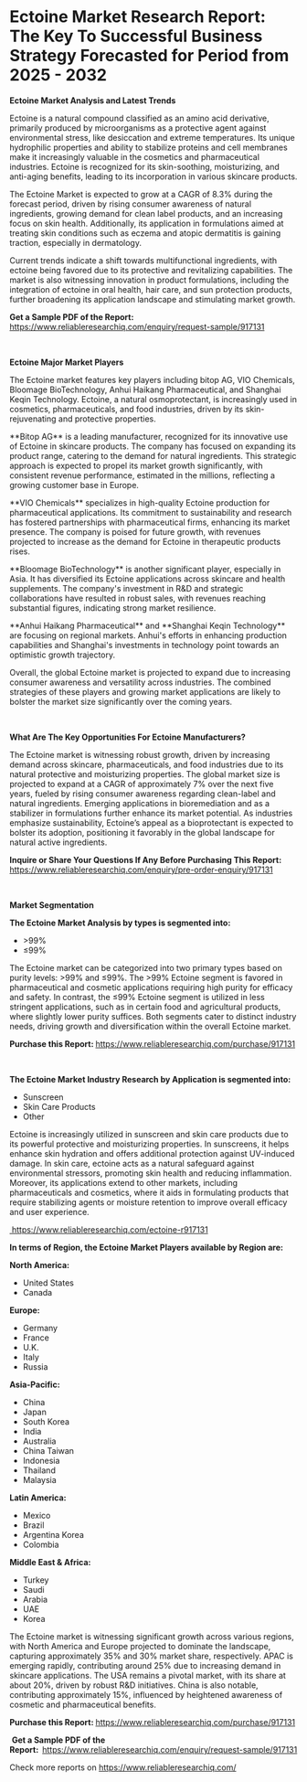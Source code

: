 <p><h1>Ectoine Market Research Report: The Key To Successful Business Strategy Forecasted for Period from 2025 - 2032</h1></p><p><strong>Ectoine Market Analysis and Latest Trends</strong></p>
<p><p>Ectoine is a natural compound classified as an amino acid derivative, primarily produced by microorganisms as a protective agent against environmental stress, like desiccation and extreme temperatures. Its unique hydrophilic properties and ability to stabilize proteins and cell membranes make it increasingly valuable in the cosmetics and pharmaceutical industries. Ectoine is recognized for its skin-soothing, moisturizing, and anti-aging benefits, leading to its incorporation in various skincare products.</p><p>The Ectoine Market is expected to grow at a CAGR of 8.3% during the forecast period, driven by rising consumer awareness of natural ingredients, growing demand for clean label products, and an increasing focus on skin health. Additionally, its application in formulations aimed at treating skin conditions such as eczema and atopic dermatitis is gaining traction, especially in dermatology. </p><p>Current trends indicate a shift towards multifunctional ingredients, with ectoine being favored due to its protective and revitalizing capabilities. The market is also witnessing innovation in product formulations, including the integration of ectoine in oral health, hair care, and sun protection products, further broadening its application landscape and stimulating market growth.</p></p>
<p><strong>Get a Sample PDF of the Report:&nbsp;</strong> <a href="https://www.reliableresearchiq.com/enquiry/request-sample/917131?utm_campaign=2277&utm_medium=2&utm_source=Github&utm_content=ia&utm_term=01042025&utm_id=ectoine">https://www.reliableresearchiq.com/enquiry/request-sample/917131</a></p>
<p>&nbsp;</p>
<p><strong>Ectoine Major Market Players</strong></p>
<p><p>The Ectoine market features key players including bitop AG, VIO Chemicals, Bloomage BioTechnology, Anhui Haikang Pharmaceutical, and Shanghai Keqin Technology. Ectoine, a natural osmoprotectant, is increasingly used in cosmetics, pharmaceuticals, and food industries, driven by its skin-rejuvenating and protective properties.</p><p>**Bitop AG** is a leading manufacturer, recognized for its innovative use of Ectoine in skincare products. The company has focused on expanding its product range, catering to the demand for natural ingredients. This strategic approach is expected to propel its market growth significantly, with consistent revenue performance, estimated in the millions, reflecting a growing customer base in Europe.</p><p>**VIO Chemicals** specializes in high-quality Ectoine production for pharmaceutical applications. Its commitment to sustainability and research has fostered partnerships with pharmaceutical firms, enhancing its market presence. The company is poised for future growth, with revenues projected to increase as the demand for Ectoine in therapeutic products rises.</p><p>**Bloomage BioTechnology** is another significant player, especially in Asia. It has diversified its Ectoine applications across skincare and health supplements. The company's investment in R&D and strategic collaborations have resulted in robust sales, with revenues reaching substantial figures, indicating strong market resilience.</p><p>**Anhui Haikang Pharmaceutical** and **Shanghai Keqin Technology** are focusing on regional markets. Anhui's efforts in enhancing production capabilities and Shanghai's investments in technology point towards an optimistic growth trajectory. </p><p>Overall, the global Ectoine market is projected to expand due to increasing consumer awareness and versatility across industries. The combined strategies of these players and growing market applications are likely to bolster the market size significantly over the coming years.</p></p>
<p>&nbsp;</p>
<p><strong>What Are The Key Opportunities For Ectoine Manufacturers?</strong></p>
<p><p>The Ectoine market is witnessing robust growth, driven by increasing demand across skincare, pharmaceuticals, and food industries due to its natural protective and moisturizing properties. The global market size is projected to expand at a CAGR of approximately 7% over the next five years, fueled by rising consumer awareness regarding clean-label and natural ingredients. Emerging applications in bioremediation and as a stabilizer in formulations further enhance its market potential. As industries emphasize sustainability, Ectoine’s appeal as a bioprotectant is expected to bolster its adoption, positioning it favorably in the global landscape for natural active ingredients.</p></p>
<p><strong>Inquire or Share Your Questions If Any Before Purchasing This Report:</strong> <a href="https://www.reliableresearchiq.com/enquiry/pre-order-enquiry/917131?utm_campaign=2277&utm_medium=2&utm_source=Github&utm_content=ia&utm_term=01042025&utm_id=ectoine">https://www.reliableresearchiq.com/enquiry/pre-order-enquiry/917131</a></p>
<p>&nbsp;</p>
<p><strong>Market Segmentation</strong></p>
<p><strong>The Ectoine Market Analysis by types is segmented into:</strong></p>
<p><ul><li>>99%</li><li>≤99%</li></ul></p>
<p><p>The Ectoine market can be categorized into two primary types based on purity levels: >99% and ≤99%. The >99% Ectoine segment is favored in pharmaceutical and cosmetic applications requiring high purity for efficacy and safety. In contrast, the ≤99% Ectoine segment is utilized in less stringent applications, such as in certain food and agricultural products, where slightly lower purity suffices. Both segments cater to distinct industry needs, driving growth and diversification within the overall Ectoine market.</p></p>
<p><strong>Purchase this Report:&nbsp;</strong><a href="https://www.reliableresearchiq.com/purchase/917131?utm_campaign=2277&utm_medium=2&utm_source=Github&utm_content=ia&utm_term=01042025&utm_id=ectoine">https://www.reliableresearchiq.com/purchase/917131</a></p>
<p>&nbsp;</p>
<p><strong>The Ectoine Market Industry Research by Application is segmented into:</strong></p>
<p><ul><li>Sunscreen</li><li>Skin Care Products</li><li>Other</li></ul></p>
<p><p>Ectoine is increasingly utilized in sunscreen and skin care products due to its powerful protective and moisturizing properties. In sunscreens, it helps enhance skin hydration and offers additional protection against UV-induced damage. In skin care, ectoine acts as a natural safeguard against environmental stressors, promoting skin health and reducing inflammation. Moreover, its applications extend to other markets, including pharmaceuticals and cosmetics, where it aids in formulating products that require stabilizing agents or moisture retention to improve overall efficacy and user experience.</p></p>
<p><a href="https://www.reliableresearchiq.com/ectoine-r917131?utm_campaign=2277&utm_medium=2&utm_source=Github&utm_content=ia&utm_term=01042025&utm_id=ectoine">&nbsp;https://www.reliableresearchiq.com/ectoine-r917131</a></p>
<p><strong>In terms of Region, the Ectoine Market Players available by Region are:</strong></p>
<p>
    <p> <strong> North America: </strong>
        <ul>
            <li>United States</li>
            <li>Canada</li>
        </ul>
        </p> 
    <p> <strong> Europe: </strong>
        <ul>
            <li>Germany</li>
            <li>France</li>
            <li>U.K.</li>
            <li>Italy</li>
            <li>Russia</li>
        </ul>
        </p> 
    <p> <strong> Asia-Pacific: </strong>
        <ul>
            <li>China</li>
            <li>Japan</li>
            <li>South Korea</li>
            <li>India</li>
            <li>Australia</li>
            <li>China Taiwan</li>
            <li>Indonesia</li>
            <li>Thailand</li>
            <li>Malaysia</li>
        </ul>
        </p> 
    <p> <strong> Latin America: </strong>
        <ul>
            <li>Mexico</li>
            <li>Brazil</li>
            <li>Argentina Korea</li>
            <li>Colombia</li>
        </ul>
        </p> 
    <p> <strong> Middle East & Africa: </strong>
        <ul>
            <li>Turkey</li>
            <li>Saudi</li>
            <li>Arabia</li>
            <li>UAE</li>
            <li>Korea</li>
        </ul>
    </p>
    </p>
<p><p>The Ectoine market is witnessing significant growth across various regions, with North America and Europe projected to dominate the landscape, capturing approximately 35% and 30% market share, respectively. APAC is emerging rapidly, contributing around 25% due to increasing demand in skincare applications. The USA remains a pivotal market, with its share at about 20%, driven by robust R&D initiatives. China is also notable, contributing approximately 15%, influenced by heightened awareness of cosmetic and pharmaceutical benefits.</p></p>
<p><strong>Purchase this Report: </strong><a href="https://www.reliableresearchiq.com/purchase/917131?utm_campaign=2277&utm_medium=2&utm_source=Github&utm_content=ia&utm_term=01042025&utm_id=ectoine">https://www.reliableresearchiq.com/purchase/917131</a></p>
<p>&nbsp;<strong>Get a Sample PDF of the Report:&nbsp;&nbsp;</strong><a href="https://www.reliableresearchiq.com/enquiry/request-sample/917131?utm_campaign=2277&utm_medium=2&utm_source=Github&utm_content=ia&utm_term=01042025&utm_id=ectoine">https://www.reliableresearchiq.com/enquiry/request-sample/917131</a></p>
<p><strong></strong></p>
<p>Check more reports on <a href="https://www.reliableresearchiq.com/?utm_campaign=2277&utm_medium=2&utm_source=Github&utm_content=ia&utm_term=01042025&utm_id=ectoine">https://www.reliableresearchiq.com/</a></p>